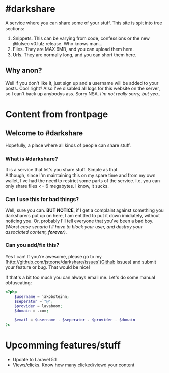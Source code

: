 # #darkshare

A service where you can share some of your stuff.
This site is spit into tree sections:

1. Snippets. This can be varying from code, confessions or the new @lulsec v0.lulz release. Who knows man...
2. Files. They are MAX 6MB, and you can upload them here.
3. Urls. They are normally long, and you can short them here.


## Why anon?

Well if you don't like it, just sign up and a username will be added to your posts. Cool right?
Also I've disabled all logs for this website on the server, so I can't back up anybodys ass. Sorry NSA.
*I'm not really sorry, but yea..*

# Content from frontpage

## Welcome to #darkshare

Hopefully, a place where all kinds of people can share stuff.

### What is #darkshare?
It is a service that let's you share stuff. Simple as that. <br/>
Although, since I'm maintaining this on my spare time and from my own wallet,
I've had the need to restrict some parts of the service. I.e. you can only share files <= 6 megabytes.
I know, it sucks.

### Can I use this for bad things?

Well, sure you can.
**BUT NOTICE**, if I get a complaint against something you darksharers put up on here, I am entitled to put it down imidiately, without noticing you. Or, probably I'll tell everyone that you've been a bad boy.
*(Worst case senario I'll have to block your user, and destroy your associated content, **forever**).*

### Can you add/fix this?
Yes I can!
If you're awesome, please go to my [http://github.com/jstoone/darkshare/issues](Github Issues) and submit your feature or bug. That would be nice!

If that's a bit too much you can always email me. Let's do some manual obfuscating:

```php
<?php
    $username = jakobsteinn;
    $seperator = "@";
    $provider = lavaboom;
    $domain = .com;

    $email = $username . $seperator . $provider . $domain
?>
```
 
# Upcomming features/stuff

* Update to Laravel 5.1
* Views/clicks. Know how many clicked/viewd your content

